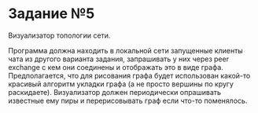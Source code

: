 Задание №5
==========
Визуализатор топологии сети.

Программа должна находить в локальной сети запущенные клиенты чата из другого варианта задания, запрашивать у них через peer exchange с кем они соединены и отображать это в виде графа.
Предполагается, что для рисования графа будет использован какой-то красивый алгоритм укладки графа (а не просто вершины по кругу раскидаете).
Визуализатор должен периодически опрашивать известные ему пиры и перерисовывать граф если что-то поменялось.


